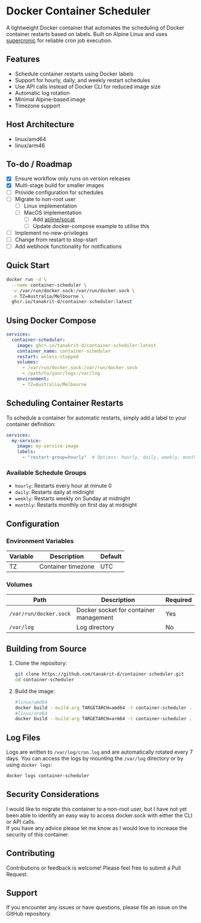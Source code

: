 # Docker Container Scheduler

A lightweight Docker container that automates the scheduling of Docker container restarts based on labels. Built on Alpine Linux and uses [supercronic](https://github.com/aptible/supercronic) for reliable cron job execution.

## Features

- Schedule container restarts using Docker labels
- Support for hourly, daily, and weekly restart schedules
- Use API calls instead of Docker CLI for reduced image size
- Automatic log rotation
- Minimal Alpine-based image
- Timezone support

## Host Architecture

- linux/amd64  
- linux/arm46  

## To-do / Roadmap

- [x] Ensure workflow only runs on version releases
- [x] Multi-stage build for smaller images
- [ ] Provide configuration for schedules
- [ ] Migrate to non-root user
  - [ ] Linux implementation
  - [ ] MacOS implementation
    - [ ] Add [apline/socat](https://forums.docker.com/t/mounting-using-var-run-docker-sock-in-a-container-not-running-as-root/34390/8)
    - [ ] Update docker-compose example to utilise this
- [ ] Implement no-new-privileges
- [ ] Change from restart to stop-start
- [ ] Add webhook functionality for notifications

## Quick Start

```bash
docker run -d \
  --name container-scheduler \
  -v /var/run/docker.sock:/var/run/docker.sock \
  -e TZ=Australia/Melbourne \
  ghcr.io/tanakrit-d/container-scheduler:latest
```

## Using Docker Compose

```yaml
services:
  container-scheduler:
    image: ghcr.io/tanakrit-d/container-scheduler:latest
    container_name: container-scheduler
    restart: unless-stopped
    volumes:
      - /var/run/docker.sock:/var/run/docker.sock
      - /path/to/your/logs:/var/log
    environment:
      - TZ=Australia/Melbourne
```

## Scheduling Container Restarts

To schedule a container for automatic restarts, simply add a label to your container definition:

```yaml
services:
  my-service:
    image: my-service-image
    labels:
      - "restart-group=hourly"  # Options: hourly, daily, weekly, monthly
```

### Available Schedule Groups

- `hourly`: Restarts every hour at minute 0
- `daily`: Restarts daily at midnight
- `weekly`: Restarts weekly on Sunday at midnight
- `monthly`: Restarts monthly on first day at midnight

## Configuration

### Environment Variables

| Variable | Description | Default |
|----------|-------------|---------|
| TZ | Container timezone | UTC |

### Volumes

| Path | Description | Required |
|------|-------------|----------|
| `/var/run/docker.sock` | Docker socket for container management | Yes |
| `/var/log` | Log directory | No |

## Building from Source

1. Clone the repository:

    ```bash
    git clone https://github.com/tanakrit-d/container-scheduler.git
    cd container-scheduler
    ```

2. Build the image:

    ```bash
    #linux/amd64
    docker build --build-arg TARGETARCH=amd64 -t container-scheduler .
    #linux/arm64
    docker build --build-arg TARGETARCH=arm64 -t container-scheduler .
    ```

## Log Files

Logs are written to `/var/log/cron.log` and are automatically rotated every 7 days. You can access the logs by mounting the `/var/log` directory or by using `docker logs`:

```bash
docker logs container-scheduler
```

## Security Considerations

I would like to migrate this container to a non-root user, but I have not yet been able to identify an easy way to access docker.sock with either the CLI or API calls.  
If you have any advice please let me know as I would love to increase the security of this container.

## Contributing

Contributions or feedback is welcome! Please feel free to submit a Pull Request.

## Support

If you encounter any issues or have questions, please file an issue on the GitHub repository.
